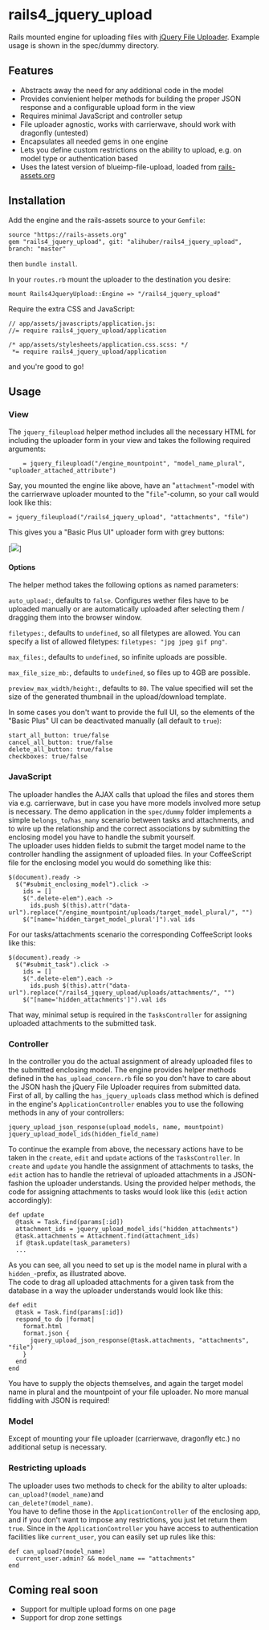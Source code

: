 rails4_jquery_upload
====================

Rails mounted engine for uploading files with [jQuery File Uploader](http://blueimp.github.io/jQuery-File-Upload/).
Example usage is shown in the spec/dummy directory.



## Features
* Abstracts away the need for any additional code in the model
* Provides convienient helper methods for building the proper JSON response and a configurable upload form in the view
* Requires minimal JavaScript and controller setup
* File uploader agnostic, works with carrierwave, should work with dragonfly (untested)
* Encapsulates all needed gems in one engine
* Lets you define custom restrictions on the ability to upload, e.g. on model type or authentication based
* Uses the latest version of blueimp-file-upload, loaded from [rails-assets.org](https://rails-assets.org/)



## Installation
Add the engine and the rails-assets source to your `Gemfile`:    

    source "https://rails-assets.org"
    gem "rails4_jquery_upload", git: "alihuber/rails4_jquery_upload", branch: "master"
then `bundle install`.
    
In your `routes.rb` mount the uploader to the destination you desire:    

    mount Rails4JqueryUpload::Engine => "/rails4_jquery_upload"    
Require the extra CSS and JavaScript:

    // app/assets/javascripts/application.js:
    //= require rails4_jquery_upload/application
    
    /* app/assets/stylesheets/application.css.scss: */
     *= require rails4_jquery_upload/application

and you're good to go!


## Usage
### View
The `jquery_fileupload` helper method includes all the necessary HTML for including the uploader form in your view and takes the following required arguments:

        = jquery_fileupload("/engine_mountpoint", "model_name_plural", "uploader_attached_attribute")

Say, you mounted the engine like above, have an "`attachment`"-model with the carrierwave uploader mounted to the "`file`"-column, so your call would look like this:

    = jquery_fileupload("/rails4_jquery_upload", "attachments", "file")

This gives you a "Basic Plus UI" uploader form with grey buttons:    

[<img src="http://i.imgur.com/20BG5kB.png">]


    
#### Options
The helper method takes the following options as named parameters:    

`auto_upload:`, defaults to `false`. Configures wether files have to be uploaded manually or are automatically uploaded after selecting them / dragging them into the browser window.    

`filetypes:`, defaults to `undefined`, so all filetypes are allowed. You can specify a list of allowed filetypes: `filetypes: "jpg jpeg gif png"`.    

`max_files:`, defaults to `undefined`, so infinite uploads are possible.

`max_file_size_mb:`, defaults to `undefined`, so files up to 4GB are possible.    

`preview_max_width/height:`, defaults to `80`. The value specified will set the size of the generated thumbnail in the upload/download template.    

In some cases you don't want to provide the full UI, so the elements of the "Basic Plus" UI can be deactivated manually (all default to `true`):    

`start_all_button: true/false`    
`cancel_all_button: true/false`    
`delete_all_button: true/false`    
`checkboxes: true/false`

### JavaScript
The uploader handles the AJAX calls that upload the files and stores them via e.g. carrierwave, but in case you have more models involved more setup is necessary. The demo application in the `spec/dummy` folder implements a simple `belongs_to`/`has_many` scenario between tasks and attachments, and to wire up the relationship and the correct associations by submitting the enclosing model you have to handle the submit yourself.    
The uploader uses hidden fields to submit the target model name to the controller handling the assignment of uploaded files. In your CoffeeScript file for the enclosing model you would do something like this:    

    $(document).ready ->
      $("#submit_enclosing_model").click ->
        ids = []
        $(".delete-elem").each ->
          ids.push $(this).attr("data-url").replace("/engine_mountpoint/uploads/target_model_plural/", "")
        $("[name='hidden_target_model_plural']").val ids

For our tasks/attachments scenario the corresponding CoffeeScript looks like this:

    $(document).ready ->
      $("#submit_task").click ->
        ids = []
        $(".delete-elem").each ->
          ids.push $(this).attr("data-url").replace("/rails4_jquery_upload/uploads/attachments/", "")
        $("[name='hidden_attachments']").val ids

That way, minimal setup is required in the `TasksController` for assigning uploaded attachments to the submitted task.

### Controller
In the controller you do the actual assignment of already uploaded files to the submitted enclosing model. The engine provides helper methods defined in the `has_upload_concern.rb` file so you don't have to care about the JSON hash the jQuery File Uploader requires from submitted data.    
First of all, by calling the `has_jquery_uploads` class method which is defined in the engine's `ApplicationController` enables you to use the following methods in any of your controllers:    

`jquery_upload_json_response(upload_models, name, mountpoint)`    
`jquery_upload_model_ids(hidden_field_name)`    

To continue the example from above, the necessary actions have to be taken in the `create`, `edit` and `update` actions of the `TasksController`. In `create` and `update` you handle the assignment of attachments to tasks, the `edit` action has to handle the retrieval of uploaded attachments in a JSON-fashion the uploader understands. Using the provided helper methods, the code for assigning attachments to tasks would look like this (`edit` action accordingly):    

    def update
      @task = Task.find(params[:id])
      attachment_ids = jquery_upload_model_ids("hidden_attachments")
      @task.attachments = Attachment.find(attachment_ids)
      if @task.update(task_parameters)
      ...
As you can see, all you need to set up is the model name in plural with a `hidden_`-prefix, as illustrated above.    
The code to drag all uploaded attachments for a given task from the database in a way the uploader understands would look like this:    

    def edit
      @task = Task.find(params[:id])
      respond_to do |format|
        format.html
        format.json {
          jquery_upload_json_response(@task.attachments, "attachments", "file")
        }
      end
    end
You have to supply the objects themselves, and again the target model name in plural and the mountpoint of your file uploader. No more manual fiddling with JSON is required! 


### Model
Except of mounting your file uploader (carrierwave, dragonfly etc.) no additional setup is necessary.

### Restricting uploads
The uploader uses two methods to check for the ability to alter uploads:   
`can_upload?(model_name)`and     
`can_delete?(model_name)`.    
You have to define those in the `ApplicationController` of the enclosing app, and if you don't want to impose any restrictions, you just let return them `true`. Since in the `ApplicationController` you have access to authentication facilities like `current_user`, you can easily set up rules like this:    

    def can_upload?(model_name)
      current_user.admin? && model_name == "attachments"
    end

## Coming real soon
* Support for multiple upload forms on one page
* Support for drop zone settings
